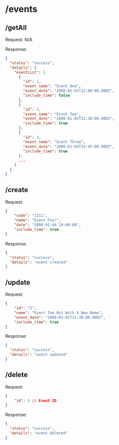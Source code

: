 # /events

## /getAll

Request: N/A

Response:
```json
{
  "status": "success",
  "details": {
    "eventList": [
      {
        "id": 1,
        "event_name": "Event One",
        "event_date": "2000-01-01T12:00:00.000Z",
        "include_time": false
      },
      {
        "id": 2,
        "event_name": "Event Two",
        "event_date": "2000-01-02T12:30:00.000Z",
        "include_time": true
      },
      {
        "id": 3,
        "event_name": "Event Three",
        "event_date": "2000-01-03T15:45:00.000Z",
        "include_time": true
      },
      ...
    ]
  }
}
```

## /create

Request:
```json
{
	"code": "1111",
	"name": "Event Four",
	"date": "2000-01-04 10:00:00",
	"include_time": true
}
```
Response:
```json
{
  "status": "success",
  "details": "event created"
}
```

## /update

Request:
```json
{
	"id": "2",
	"name": "Event Two But With A New Name",
    "event_date": "2000-01-02T12:30:00.000Z",
    "include_time": true
}
```
Response:
```json
{
  "status": "success",
  "details": "event updated"
}
```

## /delete

Request:
```json
{
	"id": 5 // Event ID
}
```
Response:
```json
{
  "status": "success",
  "details": "event deleted"
}
```